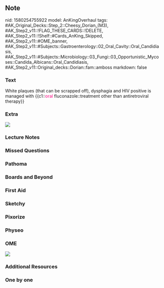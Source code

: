 ## Note
nid: 1580254755922
model: AnKingOverhaul
tags: #AK_Original_Decks::Step_2::Cheesy_Dorian_(M3), #AK_Step2_v11::!FLAG_THESE_CARDS::!DELETE, #AK_Step2_v11::!Shelf::#Cards_AnKing_Skipped, #AK_Step2_v11::#OME_banner, #AK_Step2_v11::#Subjects::Gastroenterology::02_Oral_Cavity::Oral_Candidiasis, #AK_Step2_v11::#Subjects::Microbiology::03_Fungi::03_Opportunistic_Mycoses::Candida_Albicans::Oral_Candidiasis, #AK_Step2_v11::Original_decks::Dorian::fam::amboss
markdown: false

### Text
White plaques (that can be scrapped off), dysphagia and HIV
positive is managed with {{c1::<font color="#FC0280">oral</font>
fluconazole::treatment other than antiretroviral therapy}}

### Extra
<img src="paste-5ee1f124ff71362a9d003d510a5b828e9ec0f043.jpg">

### Lecture Notes


### Missed Questions


### Pathoma


### Boards and Beyond


### First Aid


### Sketchy


### Pixorize


### Physeo


### OME
<div class="ome-widget">
  <a href="https://onlinemeded.org?ref=anki"><img src=
  "_OME_AnkiFlashcards_General_3.png"></a>
</div>

### Additional Resources


### One by one

